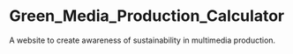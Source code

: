 # Green_Media_Production_Calculator
 A website to create awareness of sustainability in multimedia production.

